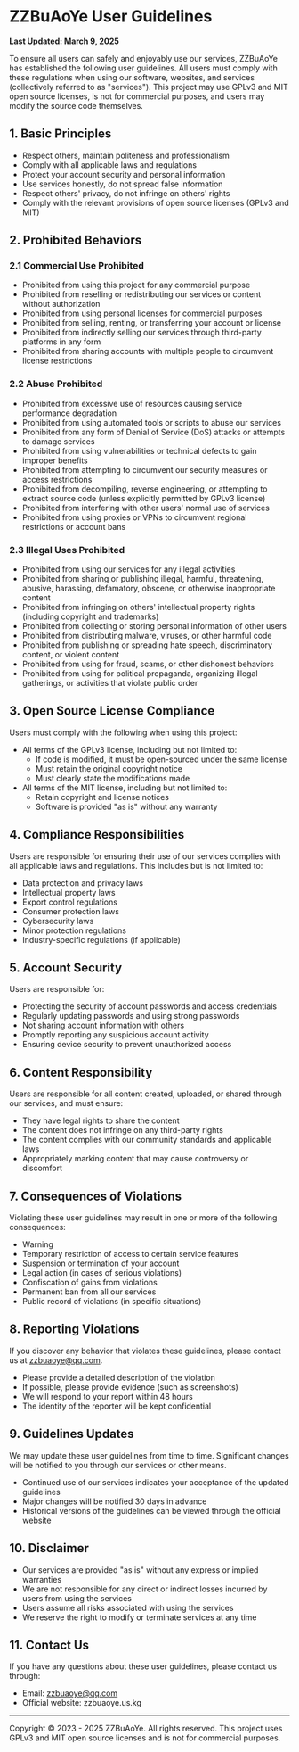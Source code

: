 # ZZBuAoYe User Guidelines

**Last Updated: March 9, 2025**

To ensure all users can safely and enjoyably use our services, ZZBuAoYe has established the following user guidelines. All users must comply with these regulations when using our software, websites, and services (collectively referred to as "services"). This project may use GPLv3 and MIT open source licenses, is not for commercial purposes, and users may modify the source code themselves.

## 1. Basic Principles

- Respect others, maintain politeness and professionalism
- Comply with all applicable laws and regulations
- Protect your account security and personal information
- Use services honestly, do not spread false information
- Respect others' privacy, do not infringe on others' rights
- Comply with the relevant provisions of open source licenses (GPLv3 and MIT)

## 2. Prohibited Behaviors

### 2.1 Commercial Use Prohibited

- Prohibited from using this project for any commercial purpose
- Prohibited from reselling or redistributing our services or content without authorization
- Prohibited from using personal licenses for commercial purposes
- Prohibited from selling, renting, or transferring your account or license
- Prohibited from indirectly selling our services through third-party platforms in any form
- Prohibited from sharing accounts with multiple people to circumvent license restrictions

### 2.2 Abuse Prohibited

- Prohibited from excessive use of resources causing service performance degradation
- Prohibited from using automated tools or scripts to abuse our services
- Prohibited from any form of Denial of Service (DoS) attacks or attempts to damage services
- Prohibited from using vulnerabilities or technical defects to gain improper benefits
- Prohibited from attempting to circumvent our security measures or access restrictions
- Prohibited from decompiling, reverse engineering, or attempting to extract source code (unless explicitly permitted by GPLv3 license)
- Prohibited from interfering with other users' normal use of services
- Prohibited from using proxies or VPNs to circumvent regional restrictions or account bans

### 2.3 Illegal Uses Prohibited

- Prohibited from using our services for any illegal activities
- Prohibited from sharing or publishing illegal, harmful, threatening, abusive, harassing, defamatory, obscene, or otherwise inappropriate content
- Prohibited from infringing on others' intellectual property rights (including copyright and trademarks)
- Prohibited from collecting or storing personal information of other users
- Prohibited from distributing malware, viruses, or other harmful code
- Prohibited from publishing or spreading hate speech, discriminatory content, or violent content
- Prohibited from using for fraud, scams, or other dishonest behaviors
- Prohibited from using for political propaganda, organizing illegal gatherings, or activities that violate public order

## 3. Open Source License Compliance

Users must comply with the following when using this project:
- All terms of the GPLv3 license, including but not limited to:
  - If code is modified, it must be open-sourced under the same license
  - Must retain the original copyright notice
  - Must clearly state the modifications made
- All terms of the MIT license, including but not limited to:
  - Retain copyright and license notices
  - Software is provided "as is" without any warranty

## 4. Compliance Responsibilities

Users are responsible for ensuring their use of our services complies with all applicable laws and regulations. This includes but is not limited to:
- Data protection and privacy laws
- Intellectual property laws
- Export control regulations
- Consumer protection laws
- Cybersecurity laws
- Minor protection regulations
- Industry-specific regulations (if applicable)

## 5. Account Security

Users are responsible for:
- Protecting the security of account passwords and access credentials
- Regularly updating passwords and using strong passwords
- Not sharing account information with others
- Promptly reporting any suspicious account activity
- Ensuring device security to prevent unauthorized access

## 6. Content Responsibility

Users are responsible for all content created, uploaded, or shared through our services, and must ensure:
- They have legal rights to share the content
- The content does not infringe on any third-party rights
- The content complies with our community standards and applicable laws
- Appropriately marking content that may cause controversy or discomfort

## 7. Consequences of Violations

Violating these user guidelines may result in one or more of the following consequences:
- Warning
- Temporary restriction of access to certain service features
- Suspension or termination of your account
- Legal action (in cases of serious violations)
- Confiscation of gains from violations
- Permanent ban from all our services
- Public record of violations (in specific situations)

## 8. Reporting Violations

If you discover any behavior that violates these guidelines, please contact us at zzbuaoye@qq.com.
- Please provide a detailed description of the violation
- If possible, please provide evidence (such as screenshots)
- We will respond to your report within 48 hours
- The identity of the reporter will be kept confidential

## 9. Guidelines Updates

We may update these user guidelines from time to time. Significant changes will be notified to you through our services or other means.
- Continued use of our services indicates your acceptance of the updated guidelines
- Major changes will be notified 30 days in advance
- Historical versions of the guidelines can be viewed through the official website

## 10. Disclaimer

- Our services are provided "as is" without any express or implied warranties
- We are not responsible for any direct or indirect losses incurred by users from using the services
- Users assume all risks associated with using the services
- We reserve the right to modify or terminate services at any time

## 11. Contact Us

If you have any questions about these user guidelines, please contact us through:
- Email: zzbuaoye@qq.com
- Official website: zzbuaoye.us.kg

---

Copyright © 2023 - 2025 ZZBuAoYe. All rights reserved.
This project uses GPLv3 and MIT open source licenses and is not for commercial purposes.